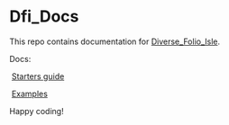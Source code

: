 # Dfi_Docs

This repo contains documentation for [Diverse_Folio_Isle](https://github.com/peder2911/Diverse_Folio_Isle). 

Docs:

​	[Starters guide](./docs/prio_starters_guide.md)

​	[Examples](./docs/prio_example_runs.md)

Happy coding!